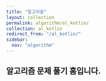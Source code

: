 ```yaml
---
title: "알고리즘"
layout: collection
permalink: algorithm/al_kotlin/
collection: al_kotlin
redirect_from: "/al_kotlin/"
sidebar:
  nav: "algorithm"
---
```


## 알고리즘 문제 풀기 홈입니다.